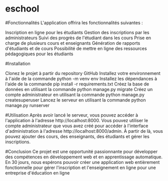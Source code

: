# eschool
#Fonctionnalités
L'application offrira les fonctionnalités suivantes :

Inscription en ligne pour les étudiants
Gestion des inscriptions par les administrateurs
Suivi des progrès de l'étudiant dans les cours
Prise en charge de plusieurs cours et enseignants
Génération de rapports d'étudiants et de cours
Possibilité de mettre en ligne des ressources pédagogiques pour les étudiants

#Installation

Clonez le projet à partir du repository GitHub
Installez votre environnement à l'aide de la commande python -m venv env
Installez les dépendances à l'aide de la commande pip install -r requirements.txt
Créez la base de données en utilisant la commande python manage.py migrate
Créez un compte administrateur en utilisant la commande python manage.py createsuperuser
Lancez le serveur en utilisant la commande python manage.py runserver

#Utilisation
Après avoir lancé le serveur, vous pouvez accéder à l'application à l'adresse http://localhost:8000.
Vous pouvez utiliser le compte administrateur que vous avez créé pour accéder à l'interface d'administration à l'adresse http://localhost:8000/admin.
À partir de là, vous pouvez ajouter des cours, des enseignants, des étudiants et gérer les inscriptions.

#Conclusion
Ce projet est une opportunité passionnante pour développer des compétences en développement web et en apprentissage automatique.
En 30 jours, nous espérons pouvoir créer une application web entièrement fonctionnelle pour gérer l'inscription et
l'enseignement en ligne pour une entreprise d'éducation en ligne
